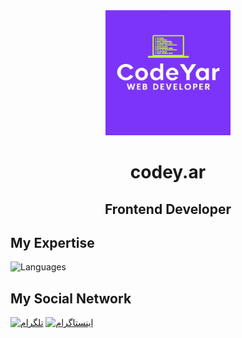 <div align="center" dir="auto">
  <a target="_blank" rel="noopener noreferrer" href="/soufi-learn/soufi-learn/blob/main/logo.png"><img src="./photo_2025-08-04_12-41-46.jpg" alt="لوگوی کدیار" width="200px" style="max-width: 100%;"></a>
</div>
<h1 align='center'>codey.ar</h1>
<h2 align='center'>Frontend Developer</h2>
<h2>My Expertise</h2>
<img src='https://skillicons.dev/icons?i=html,css,js,tailwind,git,github' alt='Languages'>
<h2>My Social Network</h2>
<a href="https://t.me/codeyar2025" rel="nofollow"><img src="https://camo.githubusercontent.com/8f41682a178e57a174d0c6042e9cdb842c6329b24c34b2bf4206c25e933073a9/68747470733a2f2f696d672e736869656c64732e696f2f62616467652f54656c656772616d2d3243413545303f7374796c653d666f722d7468652d6261646765266c6f676f3d74656c656772616d266c6f676f436f6c6f723d7768697465" alt="تلگرام" data-canonical-src="https://img.shields.io/badge/Telegram-2CA5E0?style=for-the-badge&amp;logo=telegram&amp;logoColor=white" style="max-width: 100%;"></a>
<a href="https://instagram.com/codey.ar" rel="nofollow"><img src="https://camo.githubusercontent.com/94b50d6a71e67a79d85b051d8af86ad7cc541a7304e6db4825430830e9a43383/68747470733a2f2f696d672e736869656c64732e696f2f62616467652f496e7374616772616d2d2532334534343035462e7376673f7374796c653d666f722d7468652d6261646765266c6f676f3d496e7374616772616d266c6f676f436f6c6f723d7768697465" alt="اینستاگرام" data-canonical-src="https://img.shields.io/badge/Instagram-%23E4405F.svg?style=for-the-badge&amp;logo=Instagram&amp;logoColor=white" style="max-width: 100%;"></a>
